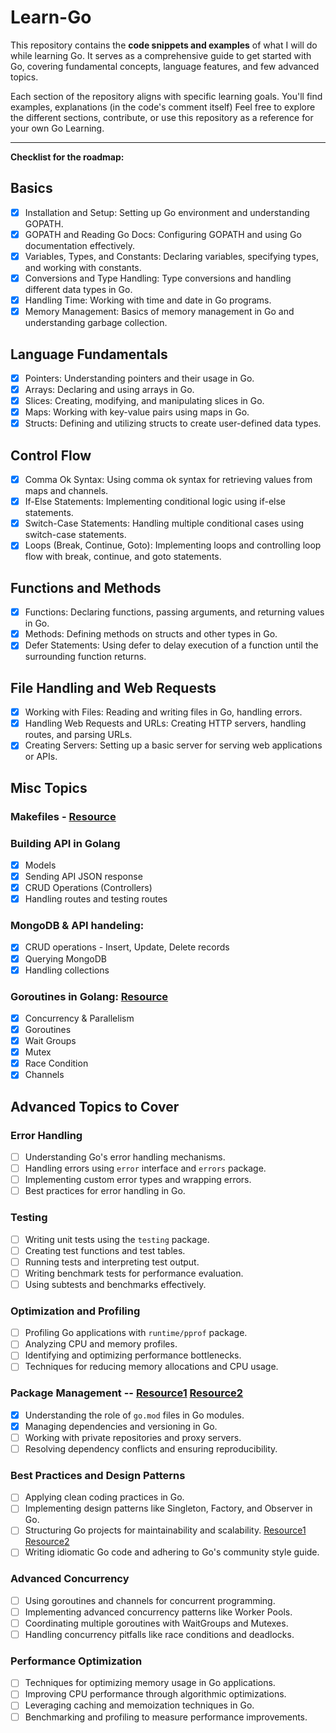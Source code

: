 # Learn-Go

This repository contains the **code snippets and examples** of what I will do while learning Go. It serves as a comprehensive guide to get started with Go, covering fundamental concepts, language features, and few advanced topics.

Each section of the repository aligns with specific learning goals. You'll find examples, explanations (in the code's comment itself)
Feel free to explore the different sections, contribute, or use this repository as a reference for your own Go Learning.

---

**Checklist for the roadmap:**

## Basics

- [x] Installation and Setup: Setting up Go environment and understanding GOPATH.
- [x] GOPATH and Reading Go Docs: Configuring GOPATH and using Go documentation effectively.
- [x] Variables, Types, and Constants: Declaring variables, specifying types, and working with constants.
- [x] Conversions and Type Handling: Type conversions and handling different data types in Go.
- [x] Handling Time: Working with time and date in Go programs.
- [x] Memory Management: Basics of memory management in Go and understanding garbage collection.

## Language Fundamentals

- [x] Pointers: Understanding pointers and their usage in Go.
- [x] Arrays: Declaring and using arrays in Go.
- [x] Slices: Creating, modifying, and manipulating slices in Go.
- [x] Maps: Working with key-value pairs using maps in Go.
- [x] Structs: Defining and utilizing structs to create user-defined data types.

## Control Flow

- [x] Comma Ok Syntax: Using comma ok syntax for retrieving values from maps and channels.
- [x] If-Else Statements: Implementing conditional logic using if-else statements.
- [x] Switch-Case Statements: Handling multiple conditional cases using switch-case statements.
- [x] Loops (Break, Continue, Goto): Implementing loops and controlling loop flow with break, continue, and goto statements.

## Functions and Methods

- [x] Functions: Declaring functions, passing arguments, and returning values in Go.
- [x] Methods: Defining methods on structs and other types in Go.
- [x] Defer Statements: Using defer to delay execution of a function until the surrounding function returns.

## File Handling and Web Requests

- [x] Working with Files: Reading and writing files in Go, handling errors.
- [x] Handling Web Requests and URLs: Creating HTTP servers, handling routes, and parsing URLs.
- [x] Creating Servers: Setting up a basic server for serving web applications or APIs.

## Misc Topics

### Makefiles - [Resource](https://www.youtube.com/watch?v=QPfNopc6B_g&list=PLtimIuw_6KzXti4B_Y6xIEj88YlstpCnk)

### Building API in Golang

- [x] Models
- [x] Sending API JSON response
- [x] CRUD Operations (Controllers)
- [x] Handling routes and testing routes

### **MongoDB & API handeling:**

- [x] CRUD operations - Insert, Update, Delete records
- [x] Querying MongoDB
- [x] Handling collections

### **Goroutines in Golang:** [Resource](https://youtu.be/qyM8Pi1KiiM?si=XFjd6lcIcmh_5NUP)

- [x] Concurrency & Parallelism
- [x] Goroutines
- [x] Wait Groups
- [x] Mutex
- [x] Race Condition
- [x] Channels

## Advanced Topics to Cover

### Error Handling

- [ ] Understanding Go's error handling mechanisms.
- [ ] Handling errors using `error` interface and `errors` package.
- [ ] Implementing custom error types and wrapping errors.
- [ ] Best practices for error handling in Go.

### Testing

- [ ] Writing unit tests using the `testing` package.
- [ ] Creating test functions and test tables.
- [ ] Running tests and interpreting test output.
- [ ] Writing benchmark tests for performance evaluation.
- [ ] Using subtests and benchmarks effectively.

### Optimization and Profiling

- [ ] Profiling Go applications with `runtime/pprof` package.
- [ ] Analyzing CPU and memory profiles.
- [ ] Identifying and optimizing performance bottlenecks.
- [ ] Techniques for reducing memory allocations and CPU usage.

### Package Management -- [Resource1](https://youtu.be/O8uUGEobo-Q?si=iV6z0znekAsz3-Xm) [Resource2](https://youtu.be/20sLKEpHvvk?si=jt9iTO4eoD4EZRbd)

- [x] Understanding the role of `go.mod` files in Go modules.
- [x] Managing dependencies and versioning in Go.
- [ ] Working with private repositories and proxy servers.
- [ ] Resolving dependency conflicts and ensuring reproducibility.

### Best Practices and Design Patterns

- [ ] Applying clean coding practices in Go.
- [ ] Implementing design patterns like Singleton, Factory, and Observer in Go.
- [ ] Structuring Go projects for maintainability and scalability.  [Resource1](https://youtu.be/dJIUxvfSg6A?si=QjV_dY6jKd3CFewp) [Resource2](https://youtu.be/OVwUldzmVOg?si=KA37L0CjM-JZk8Wg)
- [ ] Writing idiomatic Go code and adhering to Go's community style guide.

### Advanced Concurrency

- [ ] Using goroutines and channels for concurrent programming.
- [ ] Implementing advanced concurrency patterns like Worker Pools.
- [ ] Coordinating multiple goroutines with WaitGroups and Mutexes.
- [ ] Handling concurrency pitfalls like race conditions and deadlocks.

### Performance Optimization

- [ ] Techniques for optimizing memory usage in Go applications.
- [ ] Improving CPU performance through algorithmic optimizations.
- [ ] Leveraging caching and memoization techniques in Go.
- [ ] Benchmarking and profiling to measure performance improvements.
